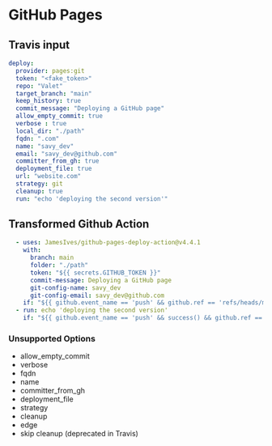 # GitHub Pages

## Travis input

```yaml
deploy: 
  provider: pages:git
  token: "<fake_token>"
  repo: "Valet"
  target_branch: "main"
  keep_history: true
  commit_message: "Deploying a GitHub page"
  allow_empty_commit: true
  verbose : true
  local_dir: "./path"
  fqdn: ".com"
  name: "savy_dev"
  email: "savy_dev@github.com"
  committer_from_gh: true
  deployment_file: true
  url: "website.com"
  strategy: git
  cleanup: true
  run: "echo 'deploying the second version'"
```

## Transformed Github Action

```yaml
  - uses: JamesIves/github-pages-deploy-action@v4.4.1
    with:
      branch: main
      folder: "./path"
      token: "${{ secrets.GITHUB_TOKEN }}"
      commit-message: Deploying a GitHub page
      git-config-name: savy_dev
      git-config-email: savy_dev@github.com
    if: "${{ github.event_name == 'push' && github.ref == 'refs/heads/main' }}"
  - run: echo 'deploying the second version'
    if: "${{ github.event_name == 'push' && success() && github.ref == 'refs/heads/main' }}"

```

### Unsupported Options

- allow_empty_commit
- verbose
- fqdn
- name
- committer_from_gh
- deployment_file
- strategy
- cleanup
- edge
- skip cleanup (deprecated in Travis)
